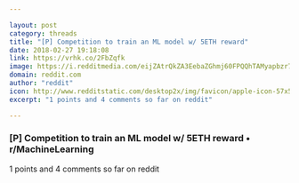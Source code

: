 ```yaml
---

layout: post
category: threads
title: "[P] Competition to train an ML model w/ 5ETH reward"
date: 2018-02-27 19:18:08
link: https://vrhk.co/2FbZqfk
image: https://i.redditmedia.com/eijZAtrQkZA3EebaZGhmj60FPQQhTAMyapbzr7aULRM.jpg?w=320&s=a64dbb69376456e0da8c7a93fb1ac5da
domain: reddit.com
author: "reddit"
icon: http://www.redditstatic.com/desktop2x/img/favicon/apple-icon-57x57.png
excerpt: "1 points and 4 comments so far on reddit"

---
```


### [P] Competition to train an ML model w/ 5ETH reward • r/MachineLearning

1 points and 4 comments so far on reddit